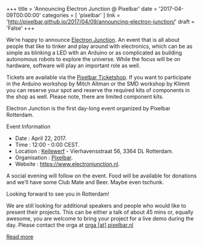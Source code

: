 +++
title = 'Announcing Electron Junction @ Pixelbar'
date = '2017-04-09T00:00:00'
categories = [ 
 'pixelbar' 
] 
link = 'http://pixelbar.github.io/2017/04/09/announcing-electron-junction/'
draft = 'False'
+++

<p>We’re happy to announce <a href="https://electronjunction.nl">Electron Junction</a>. An event that is all about people that like to tinker and play around with electronics, which can be as simple as blinking a LED with an Arduino or as complicated as building autonomous robots to explore the universe. While the focus will be on hardware, software will play an important role as well.</p>

<p>Tickets are available via the <a href="https://tickets.pixelbar.nl/ej/1/">Pixelbar Ticketshop</a>. If you want to participate in the Arduino workshop by Mitch Altman or the SMD workshop by Klimnt you can reserve your spot and reserve the required kits of components in the shop as well. Please note, there are limited component kits.</p>

<p>Electron Junction is the first day-long event organized by Pixelbar Rotterdam.</p>

<p>Event Information</p>

<ul>
  <li>Date : April 22, 2017.</li>
  <li>Time : 12:00 - 0:00 CEST.</li>
  <li>Location : <a href="http://www.keilewerf.nl">Keilewerf</a> - Vierhavensstraat 56, 3364 DL Rotterdam.</li>
  <li>Organisation : <a href="https://www.pixelbar.nl">Pixelbar</a>.</li>
  <li>Website : <a href="https://www.electronjunction.nl">https://www.electronjunction.nl</a>.</li>
</ul>

<p>A social evening will follow on the event. Food will be available for donations and we’ll have some Club Mate and Beer. Maybe even tschunk.</p>

<p>Looking forward to see you in Rotterdam!</p>

<p>We are still looking for additional speakers and people who would like to present their projects. 
This can be either a talk of about 45 mins or, equally awesome, you are welcome to bring your project for a live demo during the day. Please contact the orga at <a href="mailto:orga@pixelbar.nl">orga [at] pixelbar.nl</a></p>

[Read more](http://pixelbar.github.io/2017/04/09/announcing-electron-junction/)